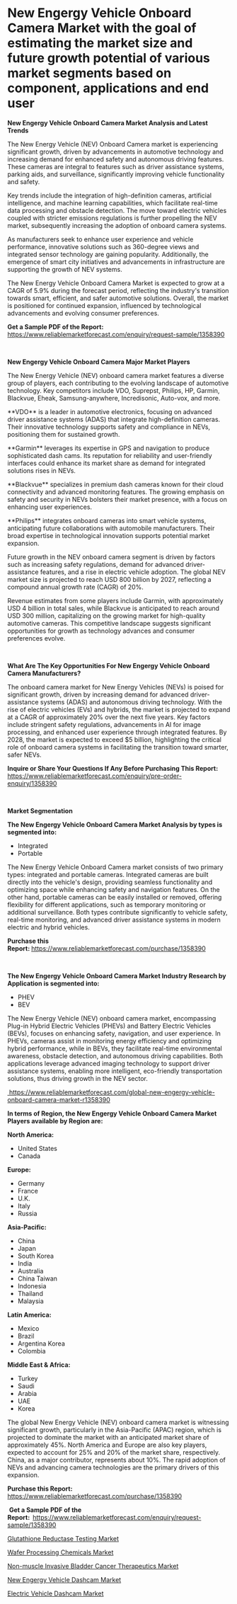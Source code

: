 <p><h1>New Engergy Vehicle Onboard Camera Market with the goal of estimating the market size and future growth potential of various market segments based on component, applications and end user</h1></p><p><strong>New Engergy Vehicle Onboard Camera Market Analysis and Latest Trends</strong></p>
<p><p>The New Energy Vehicle (NEV) Onboard Camera market is experiencing significant growth, driven by advancements in automotive technology and increasing demand for enhanced safety and autonomous driving features. These cameras are integral to features such as driver assistance systems, parking aids, and surveillance, significantly improving vehicle functionality and safety. </p><p>Key trends include the integration of high-definition cameras, artificial intelligence, and machine learning capabilities, which facilitate real-time data processing and obstacle detection. The move toward electric vehicles coupled with stricter emissions regulations is further propelling the NEV market, subsequently increasing the adoption of onboard camera systems. </p><p>As manufacturers seek to enhance user experience and vehicle performance, innovative solutions such as 360-degree views and integrated sensor technology are gaining popularity. Additionally, the emergence of smart city initiatives and advancements in infrastructure are supporting the growth of NEV systems. </p><p>The New Energy Vehicle Onboard Camera Market is expected to grow at a CAGR of 5.9% during the forecast period, reflecting the industry's transition towards smart, efficient, and safer automotive solutions. Overall, the market is positioned for continued expansion, influenced by technological advancements and evolving consumer preferences.</p></p>
<p><strong>Get a Sample PDF of the Report:&nbsp;</strong> <a href="https://www.reliablemarketforecast.com/enquiry/request-sample/1358390?utm_campaign=1110&utm_medium=2&utm_source=Github&utm_content=ia&utm_term=03112024&utm_id=new-engergy-vehicle-onboard-camera">https://www.reliablemarketforecast.com/enquiry/request-sample/1358390</a></p>
<p>&nbsp;</p>
<p><strong>New Engergy Vehicle Onboard Camera Major Market Players</strong></p>
<p><p>The New Energy Vehicle (NEV) onboard camera market features a diverse group of players, each contributing to the evolving landscape of automotive technology. Key competitors include VDO, Suprepst, Philips, HP, Garmin, Blackvue, Eheak, Samsung-anywhere, Incredisonic, Auto-vox, and more.</p><p>**VDO** is a leader in automotive electronics, focusing on advanced driver assistance systems (ADAS) that integrate high-definition cameras. Their innovative technology supports safety and compliance in NEVs, positioning them for sustained growth.</p><p>**Garmin** leverages its expertise in GPS and navigation to produce sophisticated dash cams. Its reputation for reliability and user-friendly interfaces could enhance its market share as demand for integrated solutions rises in NEVs.</p><p>**Blackvue** specializes in premium dash cameras known for their cloud connectivity and advanced monitoring features. The growing emphasis on safety and security in NEVs bolsters their market presence, with a focus on enhancing user experiences.</p><p>**Philips** integrates onboard cameras into smart vehicle systems, anticipating future collaborations with automobile manufacturers. Their broad expertise in technological innovation supports potential market expansion.</p><p>Future growth in the NEV onboard camera segment is driven by factors such as increasing safety regulations, demand for advanced driver-assistance features, and a rise in electric vehicle adoption. The global NEV market size is projected to reach USD 800 billion by 2027, reflecting a compound annual growth rate (CAGR) of 20%. </p><p>Revenue estimates from some players include Garmin, with approximately USD 4 billion in total sales, while Blackvue is anticipated to reach around USD 300 million, capitalizing on the growing market for high-quality automotive cameras. This competitive landscape suggests significant opportunities for growth as technology advances and consumer preferences evolve.</p></p>
<p>&nbsp;</p>
<p><strong>What Are The Key Opportunities For New Engergy Vehicle Onboard Camera Manufacturers?</strong></p>
<p><p>The onboard camera market for New Energy Vehicles (NEVs) is poised for significant growth, driven by increasing demand for advanced driver-assistance systems (ADAS) and autonomous driving technology. With the rise of electric vehicles (EVs) and hybrids, the market is projected to expand at a CAGR of approximately 20% over the next five years. Key factors include stringent safety regulations, advancements in AI for image processing, and enhanced user experience through integrated features. By 2028, the market is expected to exceed $5 billion, highlighting the critical role of onboard camera systems in facilitating the transition toward smarter, safer NEVs.</p></p>
<p><strong>Inquire or Share Your Questions If Any Before Purchasing This Report:</strong> <a href="https://www.reliablemarketforecast.com/enquiry/pre-order-enquiry/1358390?utm_campaign=1110&utm_medium=2&utm_source=Github&utm_content=ia&utm_term=03112024&utm_id=new-engergy-vehicle-onboard-camera">https://www.reliablemarketforecast.com/enquiry/pre-order-enquiry/1358390</a></p>
<p>&nbsp;</p>
<p><strong>Market Segmentation</strong></p>
<p><strong>The New Engergy Vehicle Onboard Camera Market Analysis by types is segmented into:</strong></p>
<p><ul><li>Integrated</li><li>Portable</li></ul></p>
<p><p>The New Energy Vehicle Onboard Camera market consists of two primary types: integrated and portable cameras. Integrated cameras are built directly into the vehicle's design, providing seamless functionality and optimizing space while enhancing safety and navigation features. On the other hand, portable cameras can be easily installed or removed, offering flexibility for different applications, such as temporary monitoring or additional surveillance. Both types contribute significantly to vehicle safety, real-time monitoring, and advanced driver assistance systems in modern electric and hybrid vehicles.</p></p>
<p><strong>Purchase this Report:&nbsp;</strong><a href="https://www.reliablemarketforecast.com/purchase/1358390?utm_campaign=1110&utm_medium=2&utm_source=Github&utm_content=ia&utm_term=03112024&utm_id=new-engergy-vehicle-onboard-camera">https://www.reliablemarketforecast.com/purchase/1358390</a></p>
<p>&nbsp;</p>
<p><strong>The New Engergy Vehicle Onboard Camera Market Industry Research by Application is segmented into:</strong></p>
<p><ul><li>PHEV</li><li>BEV</li></ul></p>
<p><p>The New Energy Vehicle (NEV) onboard camera market, encompassing Plug-in Hybrid Electric Vehicles (PHEVs) and Battery Electric Vehicles (BEVs), focuses on enhancing safety, navigation, and user experience. In PHEVs, cameras assist in monitoring energy efficiency and optimizing hybrid performance, while in BEVs, they facilitate real-time environmental awareness, obstacle detection, and autonomous driving capabilities. Both applications leverage advanced imaging technology to support driver assistance systems, enabling more intelligent, eco-friendly transportation solutions, thus driving growth in the NEV sector.</p></p>
<p><a href="https://www.reliablemarketforecast.com/global-new-engergy-vehicle-onboard-camera-market-r1358390?utm_campaign=1110&utm_medium=2&utm_source=Github&utm_content=ia&utm_term=03112024&utm_id=new-engergy-vehicle-onboard-camera">&nbsp;https://www.reliablemarketforecast.com/global-new-engergy-vehicle-onboard-camera-market-r1358390</a></p>
<p><strong>In terms of Region, the New Engergy Vehicle Onboard Camera Market Players available by Region are:</strong></p>
<p>
    <p> <strong> North America: </strong>
        <ul>
            <li>United States</li>
            <li>Canada</li>
        </ul>
        </p> 
    <p> <strong> Europe: </strong>
        <ul>
            <li>Germany</li>
            <li>France</li>
            <li>U.K.</li>
            <li>Italy</li>
            <li>Russia</li>
        </ul>
        </p> 
    <p> <strong> Asia-Pacific: </strong>
        <ul>
            <li>China</li>
            <li>Japan</li>
            <li>South Korea</li>
            <li>India</li>
            <li>Australia</li>
            <li>China Taiwan</li>
            <li>Indonesia</li>
            <li>Thailand</li>
            <li>Malaysia</li>
        </ul>
        </p> 
    <p> <strong> Latin America: </strong>
        <ul>
            <li>Mexico</li>
            <li>Brazil</li>
            <li>Argentina Korea</li>
            <li>Colombia</li>
        </ul>
        </p> 
    <p> <strong> Middle East & Africa: </strong>
        <ul>
            <li>Turkey</li>
            <li>Saudi</li>
            <li>Arabia</li>
            <li>UAE</li>
            <li>Korea</li>
        </ul>
    </p>
    </p>
<p><p>The global New Energy Vehicle (NEV) onboard camera market is witnessing significant growth, particularly in the Asia-Pacific (APAC) region, which is projected to dominate the market with an anticipated market share of approximately 45%. North America and Europe are also key players, expected to account for 25% and 20% of the market share, respectively. China, as a major contributor, represents about 10%. The rapid adoption of NEVs and advancing camera technologies are the primary drivers of this expansion.</p></p>
<p><strong>Purchase this Report: </strong><a href="https://www.reliablemarketforecast.com/purchase/1358390?utm_campaign=1110&utm_medium=2&utm_source=Github&utm_content=ia&utm_term=03112024&utm_id=new-engergy-vehicle-onboard-camera">https://www.reliablemarketforecast.com/purchase/1358390</a></p>
<p>&nbsp;<strong>Get a Sample PDF of the Report:&nbsp;&nbsp;</strong><a href="https://www.reliablemarketforecast.com/enquiry/request-sample/1358390?utm_campaign=1110&utm_medium=2&utm_source=Github&utm_content=ia&utm_term=03112024&utm_id=new-engergy-vehicle-onboard-camera">https://www.reliablemarketforecast.com/enquiry/request-sample/1358390</a></p>
<p><strong></strong></p>
<p><p><a href="https://issuu.com/reportprime-2/docs/glutathione-reductase-testing-marke_74020b095430be?utm_campaign=1110&utm_medium=2&utm_source=Github&utm_content=ia&utm_term=03112024&utm_id=new-engergy-vehicle-onboard-camera">Glutathione Reductase Testing Market</a></p><p><a href="https://www.linkedin.com/pulse/wafer-processing-chemicals-market-research-report-exploring-pumrf?utm_campaign=1110&utm_medium=2&utm_source=Github&utm_content=ia&utm_term=03112024&utm_id=new-engergy-vehicle-onboard-camera">Wafer Processing Chemicals Market</a></p><p><a href="https://issuu.com/reportprime-2/docs/non-muscle-invasive-bladder-cancer-_551214b409504c?utm_campaign=1110&utm_medium=2&utm_source=Github&utm_content=ia&utm_term=03112024&utm_id=new-engergy-vehicle-onboard-camera">Non-muscle Invasive Bladder Cancer Therapeutics Market</a></p><p><a href="https://github.com/timsngal/Market-Research-Report-List-1/blob/main/new-engergy-vehicle-dashcam-market.md?utm_campaign=1110&utm_medium=2&utm_source=Github&utm_content=ia&utm_term=03112024&utm_id=new-engergy-vehicle-onboard-camera">New Engergy Vehicle Dashcam Market</a></p><p><a href="https://github.com/tiesharivmasaya/Market-Research-Report-List-1/blob/main/electric-vehicle-dashcam-market.md?utm_campaign=1110&utm_medium=2&utm_source=Github&utm_content=ia&utm_term=03112024&utm_id=new-engergy-vehicle-onboard-camera">Electric Vehicle Dashcam Market</a></p></p>